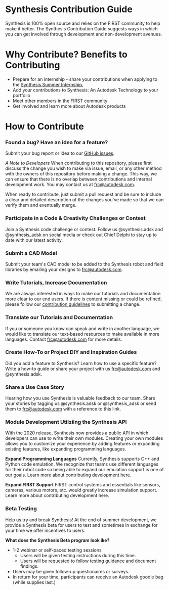 # Synthesis Contribution Guide
Synthesis is 100% open source and relies on the FIRST community to help make it better. The Synthesis Contribution Guide suggests ways in which you can get involved through development and non-development avenues. 

# Why Contribute? Benefits to Contributing
* Prepare for an internship - share your contributions when applying to the [Synthesis Summer Internship.](https://synthesis.autodesk.com/internship.html)
* Add your contributions to Synthesis: An Autodesk Technology to your portfolio
* Meet other members in the FIRST community
* Get involved and learn more about Autodesk products

# How to Contribute
### Found a bug? Have an idea for a feature?
Submit your bug report or idea to our [GitHub issues](https://github.com/Autodesk/synthesis/issues/new/choose).

*A Note to Developers* When contributing to this repository, please first discuss the change you wish to make via issue, email, or any other method with the owners of this repository before making a change. This  way, we can ensure that there is no overlap between contributions and internal development work. You may contact us at frc@autodesk.com.

When ready to contribute, just submit a pull request and be sure to include a clear and detailed description of the changes you've made so that we can verify them and eventually merge.

### Participate in a Code & Creativity Challenges or Contest
Join a Synthesis code challenge or contest. Follow us @synthesis.adsk and @synthesis_adsk on social media or check out Chief Delphi to stay up to date with our latest activity.

### Submit a CAD Model
Submit your team's CAD model to be added to the Synthesis robot and field libraries by emailing your designs to frc@autodesk.com.

### Write Tutorials, Increase Documentation
We are always interested in ways to make our tutorials and documentation more clear to our end users. If there is content missing or could be refined, please follow our [contribution guidelines](#How-to-Contribute) to submitting a change.

### Translate our Tutorials and Documentation
If you or someone you know can speak and write in another language, we would like to translate our text-based resources to make available in more languages. Contact frc@autodesk.com for more details.

### Create How-To or Project DIY and Inspiration Guides
Did you add a feature to Synthesis? Learn how to use a specific feature? Write a how-to guide or share your project with us frc@autodesk.com and @synthesis.adsk. 

### Share a Use Case Story
Hearing how you use Synthesis is valuable feedback to our team. Share your stories by tagging us @synthesis.adsk or @synthesis_adsk or send them to frc@autodesk.com with a reference to this link.

### Module Development Utilziing the Synthesis API
With the 2020 release, Synthesis now provides a [public API](https://www.nuget.org/packages/Autodesk.Synthesis.Module.API/) in which developers can use to write their own modules. Creating your own modules allows you to customize your experience by adding features or expanding existing features, like expanding programming languages.

**Expand Programming Languages**
Currently, Synthesis supports C++ and Python code emulation. We recognize that teams use different languages for their robot code so being able to expand our emulation support is one of our goals. Learn more about contributing development here. 

**Expand FIRST Support** 
FIRST control systems and essentials like sensors, cameras, various motors, etc. would greatly increase simulation support. Learn more about contributing development here. 


### Beta Testing
Help us try and break Synthesis! At the end of summer development, we provide a Synthesis beta for users to test and sometimes in exchange for your time we offer incentives to users. 

**What does the Synthesis Beta program look ike?**
* 1-2 webinar or self-paced testing sessions
	* Users will be given testing instructions during this time.
	* Users will be requested to follow testing guidance and document findings.
* Users may be given follow-up questionaires or surveys.
* In return for your time, participants can receive an Autodesk goodie bag (while supplies last.)

